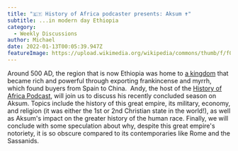 ```yaml
---
title: "🇪🇹 History of Africa podcaster presents: Aksum ✝️"
subtitle: ...in modern day Ethiopia
category:
  - Weekly Discussions
author: Michael
date: 2022-01-13T00:05:39.947Z
featureImage: https://upload.wikimedia.org/wikipedia/commons/thumb/f/f0/The_Kingdom_of_Aksum.png/429px-The_Kingdom_of_Aksum.png
---
```

Around 500 AD, the region that is now Ethiopia was home to [a kingdom](https://en.wikipedia.org/wiki/Kingdom_of_Aksum "https\://en.wikipedia.org/wiki/Kingdom_of_Aksum") that became rich and powerful through exporting frankincense and myrrh, which found buyers from Spain to China.  Andy, the host of the [History of Africa Podcast](https://historyofafricapodcast.blogspot.com/ "https\://historyofafricapodcast.blogspot.com/"), will join us to discuss his recently concluded season on Aksum. Topics include the history of this great empire, its military, economy, and religion (it was either the 1st or 2nd Christian state in the world!), as well as Aksum's impact on the greater history of the human race. Finally, we will conclude with some speculation about why, despite this great empire's notoriety, it is so obscure compared to its contemporaries like Rome and the Sassanids.
